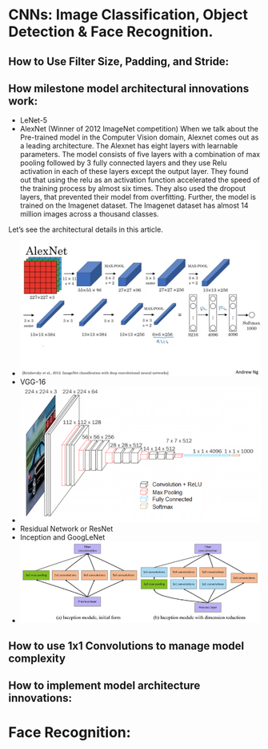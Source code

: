 # CNNs: Image Classification, Object Detection & Face Recognition.

## How to Use Filter Size, Padding, and Stride:

## How milestone model architectural innovations work:
* LeNet-5
* AlexNet (Winner of 2012 ImageNet competition) When we talk about the Pre-trained model in the Computer Vision domain, Alexnet comes out as a leading architecture. The Alexnet has eight layers with learnable parameters. The model consists of five layers with a combination of max pooling followed by 3 fully connected layers and they use Relu activation in each of these layers except the output layer. They found out that using the relu as an activation function accelerated the speed of the training process by almost six times. They also used the dropout layers, that prevented their model from overfitting. Further, the model is trained on the Imagenet dataset. The Imagenet dataset has almost 14 million images across a thousand classes.

Let’s see the architectural details in this article.
* ![AlexNet](AlexNet.png)
* VGG-16 
* ![VGG16](VGG16.png)
* Residual Network or ResNet
* Inception and GoogLeNet
* ![Inception](GoogleNet-Inception-V1.png)

## How to use 1x1 Convolutions to manage model complexity

## How to implement model architecture innovations:

# Face Recognition:
